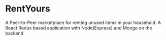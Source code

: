 # RentYours
A Peer-to-Peer marketplace for renting unused items in your household.
A React Redux based application with Node(Express) and Mongo on the backend. 
